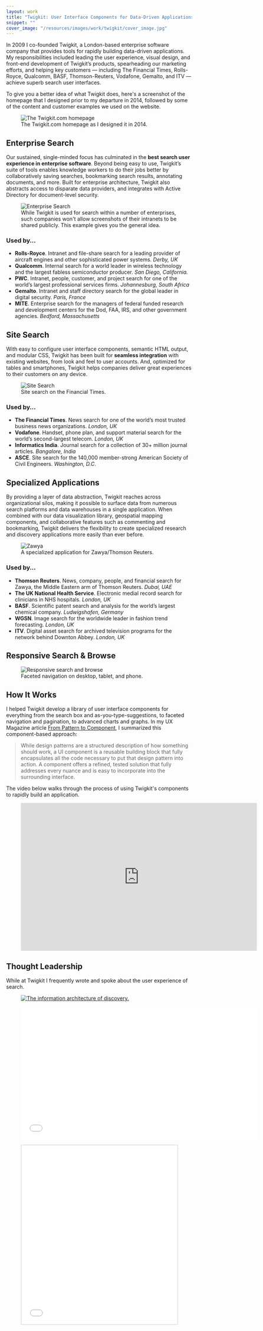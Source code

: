 ```yaml
---
layout: work
title: "Twigkit: User Interface Components for Data-Driven Applications"
snippet: ""
cover_image: "/resources/images/work/twigkit/cover_image.jpg"
---
```


In 2009 I co-founded Twigkit, a London-based enterprise software company that provides tools for rapidly building data-driven applications. My responsibilities included leading the user experience, visual design, and front-end development of Twigkit’s products, spearheading our marketing efforts, and helping key customers — including The Financial Times, Rolls-Royce, Qualcomm, BASF, Thomson-Reuters, Vodafone, Gemalto, and ITV — achieve superb search user interfaces.

To give you a better idea of what Twigkit does, here's a screenshot of the homepage that I designed prior to my departure in 2014, followed by some of the content and customer examples we used on the website.

<figure class="large">
	<img src="/resources/images/work/twigkit/website-home.jpg" alt="The Twigkit.com homepage" />
	<figcaption>The Twigkit.com homepage as I designed it in 2014.</figcaption>
</figure>

## Enterprise Search

Our sustained, single-minded focus has culminated in the **best search user experience in enterprise software**. Beyond being easy to use, Twigkit’s suite of tools enables knowledge workers to do their jobs better by collaboratively saving searches, bookmarking search results, annotating documents, and more. Built for enterprise architecture, Twigkit also abstracts access to disparate data providers, and integrates with Active Directory for document-level security.

<figure class="medium">
	<img src="/resources/images/work/twigkit/google.jpg" alt="Enterprise Search" />
	<figcaption>While Twigkit is used for search within a number of enterprises, such companies won't allow screenshots of their intranets to be shared publicly. This example gives you the general idea.</figcaption>
</figure>

### Used by…
* **Rolls-Royce**. Intranet and file-share search for a leading provider of aircraft engines and other sophisticated power systems. *Derby, UK*
* **Qualcomm**. Internal search for a world leader in wireless technology and the largest fabless semiconductor producer. *San Diego, California.*
* **PWC**. Intranet, people, customer, and project search for one of the world’s largest professional services firms. *Johannesburg, South Africa*
* **Gemalto**. Intranet and staff directory search for the global leader in digital security. *Paris, France*
* **MITE**. Enterprise search for the managers of federal funded research and development centers for the Dod, FAA, IRS, and other government agencies. *Bedford, Massachusetts*

## Site Search

With easy to configure user interface components, semantic HTML output, and modular CSS, Twigkit has been built for **seamless integration** with existing websites, from look and feel to user accounts. And, optimized for tables and smartphones, Twigkit helps companies deliver great experiences to their customers on any device.

<figure class="medium">
	<img src="/resources/images/work/twigkit/ft.jpg" alt="Site Search" />
	<figcaption>Site search on the Financial Times.</figcaption>
</figure>

### Used by…
* **The Financial Times**. News search for one of the world’s most trusted business news organizations. *London, UK*
* **Vodafone**. Handset, phone plan, and support material search for the world’s second-largest telecom. *London, UK*
* **Informatics India**. Journal search for a collection of 30+ million journal articles. *Bangalore, India*
* **ASCE**. Site search for the 140,000 member-strong American Society of Civil Engineers. *Washington, D.C*.

## Specialized Applications

By providing a layer of data abstraction, Twigkit reaches across organizational silos, making it possible to surface data from numerous search platforms and data warehouses in a single application. When combined with our data visualization library, geospatial mapping components, and collaborative features such as commenting and bookmarking, Twigkit delivers the flexibility to create specialized research and discovery applications more easily than ever before.

<figure class="medium">
	<img src="/resources/images/work/twigkit/zawya.jpg" alt="Zawya" />
	<figcaption>A specialized application for Zawya/Thomson Reuters.</figcaption>
</figure>

### Used by…
* **Thomson Reuters**. News, company, people, and financial search for Zawya, the Middle Eastern arm of Thomson Reuters. *Dubai, UAE*
* **The UK National Health Service**. Electronic medial record search for clinicians in NHS hospitals. *London, UK*
* **BASF**. Scientific patent search and analysis for the world’s largest chemical company. *Ludwigshafen, Germany*
* **WGSN**. Image search for the worldwide leader in fashion trend forecasting. *London, UK*
* **ITV**. Digital asset search for archived television programs for the network behind Downton Abbey. *London, UK*

## Responsive Search & Browse

<figure class="large">
	<img src="/resources/images/work/twigkit/responsive.jpg" alt="Responsive search and browse" />
	<figcaption>Faceted navigation on desktop, tablet, and phone.</figcaption>
</figure>

## How It Works

I helped Twigkit develop a library of user interface components for everything from the search box and as-you-type-suggestions, to faceted navigation and pagination, to advanced charts and graphs. In my UX Magazine article [From Pattern to Component](http://uxmag.com/articles/from-pattern-to-component), I summarized this component-based approach:

> While design patterns are a structured description of how something should work, a UI component is a reusable building block that fully encapsulates all the code necessary to put that design pattern into action. A component offers a refined, tested solution that fully addresses every nuance and is easy to incorporate into the surrounding interface.

The video below walks through the process of using Twigkit's components to rapidly build an application.

<figure class="medium">
	<iframe src="https://player.vimeo.com/video/78578346?color=05c263" width="640" height="400" frameborder="0" webkitallowfullscreen mozallowfullscreen allowfullscreen></iframe>
</figure>

## Thought Leadership

While at Twigkit I frequently wrote and spoke about the user experience of search.

<figure class="medium">
	<a href="http://designingthesearchexperience.com"><img src="/resources/images/work/twigkit/dtse-medium.jpg" alt="The information architecture of discovery." /></a>
</figure>

<figure class="medium">
	<iframe width="640" height="360" src="//www.youtube.com/embed/6Q0zqqxvx5g" frameborder="0" allowfullscreen></iframe>
</figure>

<figure class="medium">
	<iframe src="//www.slideshare.net/slideshow/embed_code/key/HiBPKBOwIYaqhD" width="595" height="485" frameborder="0" marginwidth="0" marginheight="0" scrolling="no" style="border:1px solid #CCC; border-width:1px; margin-bottom:5px; max-width: 100%;" allowfullscreen> </iframe>
</figure>

